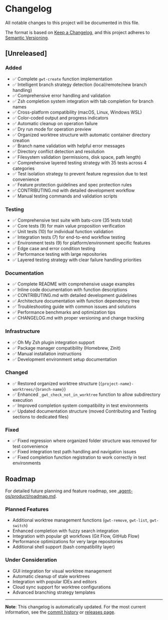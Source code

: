 # Changelog

All notable changes to this project will be documented in this file.

The format is based on [Keep a Changelog](https://keepachangelog.com/en/1.0.0/),
and this project adheres to [Semantic Versioning](https://semver.org/spec/v2.0.0.html).

## [Unreleased]

### Added
- ✅ Complete `gwt-create` function implementation
- ✅ Intelligent branch strategy detection (local/remote/new branch handling)
- ✅ Comprehensive error handling and validation
- ✅ Zsh completion system integration with tab completion for branch names
- ✅ Cross-platform compatibility (macOS, Linux, Windows WSL)
- ✅ Color-coded output and progress indicators
- ✅ Automatic cleanup on operation failure
- ✅ Dry run mode for operation preview
- ✅ Organized worktree structure with automatic container directory creation
- ✅ Branch name validation with helpful error messages
- ✅ Directory conflict detection and resolution
- ✅ Filesystem validation (permissions, disk space, path length)
- ✅ Comprehensive layered testing strategy with 35 tests across 4 categories
- ✅ Test isolation strategy to prevent feature regression due to test convenience
- ✅ Feature protection guidelines and spec protection rules
- ✅ CONTRIBUTING.md with detailed development workflow
- ✅ Manual testing commands and validation scripts

### Testing
- ✅ Comprehensive test suite with bats-core (35 tests total)
- ✅ Core tests (9) for main value proposition verification
- ✅ Unit tests (10) for individual function validation
- ✅ Integration tests (7) for end-to-end workflow testing  
- ✅ Environment tests (9) for platform/environment specific features
- ✅ Edge case and error condition testing
- ✅ Performance testing with large repositories
- ✅ Layered testing strategy with clear failure handling priorities

### Documentation
- ✅ Complete README with comprehensive usage examples
- ✅ Inline code documentation with function descriptions
- ✅ CONTRIBUTING.md with detailed development guidelines
- ✅ Architecture documentation with function dependency tree
- ✅ Troubleshooting guide with common issues and solutions
- ✅ Performance benchmarks and optimization tips
- ✅ CHANGELOG.md with proper versioning and change tracking

### Infrastructure
- ✅ Oh My Zsh plugin integration support
- ✅ Package manager compatibility (Homebrew, Zinit)
- ✅ Manual installation instructions
- ✅ Development environment setup documentation

### Changed
- ✅ Restored organized worktree structure (`{project-name}-worktrees/{branch-name}`)
- ✅ Enhanced `_gwt_check_not_in_worktree` function to allow subdirectory execution
- ✅ Improved completion system compatibility in test environments
- ✅ Updated documentation structure (moved Contributing and Testing sections to dedicated files)

### Fixed
- ✅ Fixed regression where organized folder structure was removed for test convenience
- ✅ Fixed integration test path handling and navigation issues
- ✅ Fixed completion function registration to work correctly in test environments

## Roadmap

For detailed future planning and feature roadmap, see [.agent-os/product/roadmap.md](.agent-os/product/roadmap.md).

### Planned Features
- Additional worktree management functions (`gwt-remove`, `gwt-list`, `gwt-switch`)
- Enhanced completion with fuzzy search integration
- Integration with popular git workflows (Git Flow, GitHub Flow)
- Performance optimizations for very large repositories
- Additional shell support (bash compatibility layer)

### Under Consideration
- GUI integration for visual worktree management
- Automatic cleanup of stale worktrees
- Integration with popular IDEs and editors
- Cloud sync support for worktree configurations
- Advanced branching strategy templates

---

**Note**: This changelog is automatically updated. For the most current information, see the [commit history](https://github.com/retsohuang/git-worktree-zsh/commits/main) or [releases page](https://github.com/retsohuang/git-worktree-zsh/releases).